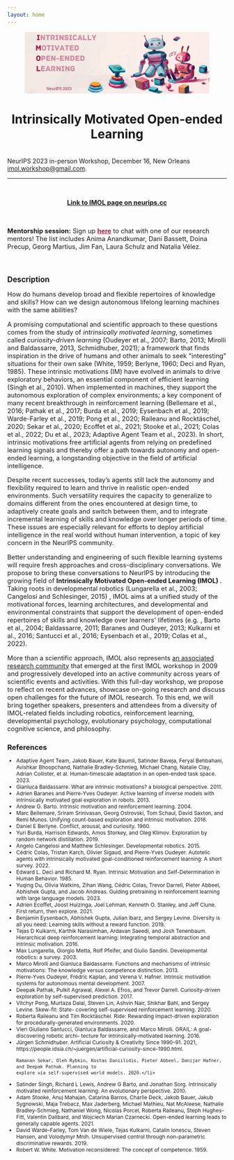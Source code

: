 ```yaml
---
layout: home
---
```

<figure>
<img src="/assets/img/imol_logo.png">
</figure>

<center>
<h1>Intrinsically Motivated Open-ended Learning</h1>
</center>

<br>
<div class="subsubheading">NeurIPS 2023 in-person Workshop, December 16, New Orleans</div>

<div class="contact-heading"><a href='mailto:imol.workshop@gmail.com'>imol.workshop@gmail.com</a>.</div>

<hr class="small" style="border-width: 1pt; border-color: lightgray;">




<div class='description' style='font-size: 11pt; text-align: center'>
<br>
<p><b><a href="https://neurips.cc/virtual/2023/workshop/66534" target="_blank">Link to IMOL page on neurips.cc</a></b></p>
</div>
<br>
<div class='description' style='font-size: 11pt;'>


<p><b>Mentorship session:</b> Sign up <b><a href="https://t.co/9zw5X4j4xk" style="color:#a2204d" target="_blank">here</a></b> to chat with one of our research mentors! 
The list includes Anima Anandkumar, Dani Bassett, Doina Precup, Georg Martius, Jim Fan, Laura Schulz and Natalia Vélez. </p>
</div>
<br>
<div class='description' style='font-size: 11pt;'>

<h3 style='margin-bottom: 10pt;'>Description</h3>
<p>How do humans develop broad and flexible repertoires of knowledge and skills?
How can we design autonomous lifelong learning machines with the same abilities?</p>
    <p>A promising computational and scientific approach to these questions comes from the study of <i>intrinsically motivated learning</i>, sometimes called
    <i>curiosity-driven learning</i> (Oudeyer et al., 2007; Barto, 2013; Mirolli and Baldassarre, 2013, Schmidhuber, 2021); a framework that finds inspiration in the drive of
        humans and other animals to seek "interesting" situations for their own sake (White,
        1959; Berlyne, 1960; Deci and Ryan, 1985). These intrinsic motivations (IM) have evolved in animals to drive exploratory behaviors, an essential component of efficient
        learning (Singh et al., 2010). When implemented in machines, they support the autonomous exploration of complex environments; a key component of many recent breakthrough
        in reinforcement learning (Bellemare et al., 2016;
        Pathak et al., 2017; Burda et al., 2019; Eysenbach et al., 2019; Warde-Farley et al., 2019; Pong et al.,
        2020; Raileanu and Rocktäschel, 2020; Sekar et al., 2020; Ecoffet et al., 2021; Stooke et al., 2021;
        Colas et al., 2022; Du et al., 2023; Adaptive Agent Team et al., 2023). In short, intrinsic motivations free artificial agents from relying on predefined learning signals and thereby offer a path towards autonomy
        and open-ended learning, a longstanding objective in the field of artificial intelligence.
    </p>
    <p>Despite recent successes, today’s agents still lack the autonomy and flexibility required to learn and thrive in realistic open-ended environments. Such versatility requires the capacity to generalize to domains different from the ones encountered at design time, to adaptively create goals and switch between them, and to integrate incremental learning of skills and knowledge over longer periods of time.
    These issues are especially relevant for efforts to deploy artificial intelligence in the real world without human intervention, a topic of key concern in the NeurIPS community.
    </p>
    <p>Better understanding and engineering of such flexible learning systems will require fresh approaches and cross-disciplinary conversations. We propose to bring these 
conversations to NeurIPS by introducing the growing field of <b> Intrinsically Motivated Open-ended Learning (IMOL) </b>.
    Taking roots in developmental robotics (Lungarella et al., 2003; Cangelosi and Schlesinger, 2015) , IMOL aims at a unified study of the motivational forces, learning
        architectures, and developmental and environmental constraints that support the development of open-ended repertoires of skills and knowledge over learners' lifetimes
        (e.g. , Barto et al., 2004; Baldassarre, 2011; Baranes and Oudeyer,
        2013; Kulkarni et al., 2016; Santucci et al., 2016; Eysenbach et al., 2019; Colas et al., 2022).
    </p>
    <p>More than a scientific approach, IMOL also represents <a href="https://www.imol-community.org/">an associated research community</a>
        that emerged at the first IMOL workshop in 2009 and progressively developed into an active community across years of scientific events and activities.
    With this full-day workshop, we propose to reflect on recent advances, showcase on-going research and discuss open challenges for the future of IMOL research. To this end, we will bring together speakers, presenters and attendees from a diversity of IMOL-related fields including robotics, reinforcement learning, developmental psychology, evolutionary psychology, computational cognitive science, and philosophy.
    </p>
</div>

<h3 style='margin-bottom: 10pt;'>References</h3>
<div class='references' style='font-size:9pt'>
<ul>
<li>Adaptive Agent Team, Jakob Bauer, Kate Baumli, Satinder Baveja, Feryal Behbahani, Avishkar Bhoopchand,
    Nathalie Bradley-Schmieg, Michael Chang, Natalie Clay, Adrian Collister, et al. Human-timescale adaptation
    in an open-ended task space. 2023. </li>

<li>Gianluca Baldassarre. What are intrinsic motivations? a biological perspective. 2011.</li>

<li>Adrien Baranes and Pierre-Yves Oudeyer. Active learning of inverse models with intrinsically motivated goal
    exploration in robots. 2013.</li>

<li>Andrew G. Barto. Intrinsic motivation and reinforcement learning. 2004.</li>

<li>Marc Bellemare, Sriram Srinivasan, Georg Ostrovski, Tom Schaul, David Saxton, and Remi Munos.
    Unifying count-based exploration and intrinsic motivation. 2016.</li>

<li>Daniel E Berlyne. Conflict, arousal, and curiosity. 1960.</li>

<li>Yuri Burda, Harrison Edwards, Amos Storkey, and Oleg Klimov. Exploration by random network distillation. 2019.</li>

<li>Angelo Cangelosi and Matthew Schlesinger. Developmental robotics. 2015.</li>

<li>Cédric Colas, Tristan Karch, Olivier Sigaud, and Pierre-Yves Oudeyer. Autotelic agents with intrinsically
    motivated goal-conditioned reinforcement learning: A short survey. 2022.</li>

<li>Edward L. Deci and Richard M. Ryan. Intrinsic Motivation and Self-Determination in Human Behavior. 1985.</li>

<li>Yuqing Du, Olivia Watkins, Zihan Wang, Cédric Colas, Trevor Darrell, Pieter Abbeel, Abhishek Gupta, and
    Jacob Andreas. Guiding pretraining in reinforcement learning with large language models. 2023.</li>

<li>Adrien Ecoffet, Joost Huizinga, Joel Lehman, Kenneth O. Stanley, and Jeff Clune. First return, then explore.
    2021.</li>

<li>Benjamin Eysenbach, Abhishek Gupta, Julian Ibarz, and Sergey Levine. Diversity is all you need: Learning
    skills without a reward function. 2019.</li>

<li>Tejas D Kulkarni, Karthik Narasimhan, Ardavan Saeedi, and Josh Tenenbaum. Hierarchical deep reinforcement
    learning: Integrating temporal abstraction and intrinsic motivation. 2016.</li>

<li>Max Lungarella, Giorgio Metta, Rolf Pfeifer, and Giulio Sandini. Developmental robotics: a survey. 2003.</li>

<li>Marco Mirolli and Gianluca Baldassarre. Functions and mechanisms of intrinsic motivations: The knowledge
    versus competence distinction. 2013.</li>

<li>Pierre-Yves Oudeyer, Frédric Kaplan, and Verena V. Hafner. Intrinsic motivation systems for autonomous
    mental development. 2007.</li>

<li>Deepak Pathak, Pulkit Agrawal, Alexei A. Efros, and Trevor Darrell. Curiosity-driven exploration by
    self-supervised prediction. 2017.</li>

<li>Vitchyr Pong, Murtaza Dalal, Steven Lin, Ashvin Nair, Shikhar Bahl, and Sergey Levine. Skew-fit: State-
    covering self-supervised reinforcement learning. 2020.</li>

<li>Roberta Raileanu and Tim Rocktäschel. Ride: Rewarding impact-driven exploration for procedurally-generated
    environments. 2020.</li>

<li>Vieri Giuliano Santucci, Gianluca Baldassarre, and Marco Mirolli. GRAIL: A goal-discovering robotic archi-
    tecture for intrinsically-motivated learning. 2016.</li>

<li>Jürgen Schmidhuber. Artificial Curiosity & Creativity Since 1990-91. 2021, https://people.idsia.ch/~juergen/artificial-curiosity-since-1990.html.</li>

    Ramanan Sekar, Oleh Rybkin, Kostas Daniilidis, Pieter Abbeel, Danijar Hafner, and Deepak Pathak. Planning to
    explore via self-supervised world models. 2020.</li>

<li>Satinder Singh, Richard L Lewis, Andrew G Barto, and Jonathan Sorg. Intrinsically motivated reinforcement
    learning: An evolutionary perspective. 2010.</li>

<li>Adam Stooke, Anuj Mahajan, Catarina Barros, Charlie Deck, Jakob Bauer, Jakub Sygnowski, Maja Trebacz,
    Max Jaderberg, Michael Mathieu, Nat McAleese, Nathalie Bradley-Schmieg, Nathaniel Wong, Nicolas Porcel,
    Roberta Raileanu, Steph Hughes-Fitt, Valentin Dalibard, and Wojciech Marian Czarnecki. Open-ended
    learning leads to generally capable agents. 2021.</li>

<li>David Warde-Farley, Tom Van de Wiele, Tejas Kulkarni, Catalin Ionescu, Steven Hansen, and Volodymyr
    Mnih. Unsupervised control through non-parametric discriminative rewards. 2019.</li>

<li>Robert W. White. Motivation reconsidered: The concept of competence. 1959.</li>
</ul>
</div>
